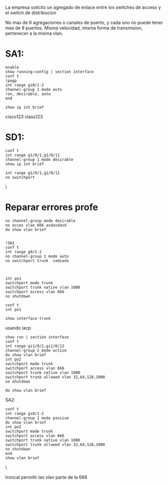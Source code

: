 La empresa solicito un agregado de enlace entre los switches de acceso y el switch de distribucion

No mas de 6 agregaciones o canales de puerto, y cada uno no puede tener mas de 8 puertos.
Misma velocidad, misma forma de transmision, pertenecer a la misma vlan.

# SA1:

```ciscoIOS
enable
show running-config | section interface
conf t
!pagp
int range gi0/1-2
channel-group 1 mode auto 
!on, desirable, auto
end

show ip int brief
```

cisco123
class123

# SD1:
```ciscoIOS
conf t
int range g1/0/1,g1/0/11
channel-group 1 mode desirable
show ip int brief

int range g1/0/1,g1/0/11
no switchport 

```
\
# Reparar errores profe
```ciscoIOS
no channel-group mode desirable
no acces vlan 666 asdasdasd
do show vlan brief


!SA1
conf t
int range g0/1-2
no channel-group 1 mode auto
no switchport trunk  sadsada



```

```ciscoIOS
int po1
switchport mode trunk
switchport trunk native vlan 1000
switchport access vlan 666
no shutdown
```

```ciscoIOS
conf t
int po1

show interface trunk

```


usando lacp
```
show run | section interface
conf t
int range gi1/0/2,gi1/0/12
channel-group 2 mode active
do show vlan brief
int po2
switchport mode trunk
switchport access vlan 666
switchport trunk native vlan 1000
switchport trunk allowed vlan 32,64,128,1000
no shutdown

do show vlan brief

```


SA2:
```
conf t
int range gi0/1-2
channel-group 2 mode passive
do show vlan brief
int po2
switchport mode trunk
switchport access vlan 666
switchport trunk native vlan 1000
switchport trunk allowed vlan 32,64,128,1000
no shutdown
end
show vlan brief
```
\

troncal 
permitir las vlan 
parte de la 666
